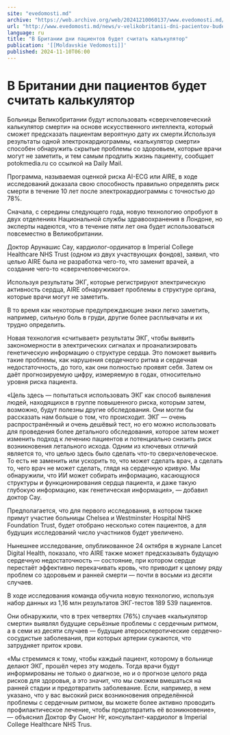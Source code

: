 ```yaml
---
site: "evedomosti.md"
archive: "https://web.archive.org/web/20241210060137/www.evedomosti.md/news/v-velikobritanii-dni-pacientov-budet-schitat-kalkulyator"
url: "http://www.evedomosti.md/news/v-velikobritanii-dni-pacientov-budet-schitat-kalkulyator"
language: ru
title: "В Британии дни пациентов будет считать калькулятор"
publication: '[[Moldavskie Vedomosti]]'
published: 2024-11-10T06:00
---
```


# В Британии дни пациентов будет считать калькулятор

Больницы Великобритании будут использовать «сверхчеловеческий калькулятор смерти» на основе искусственного интеллекта, который сможет предсказать пациентам вероятную дату их смерти.Используя результаты одной электрокардиограммы, «калькулятор смерти» способен обнаружить скрытые проблемы со здоровьем, которые врачи могут не заметить, и тем самым продлить жизнь пациенту, сообщает potokmedia.ru со ссылкой на Daily Mail.

Программа, называемая оценкой риска AI-ECG или AIRE, в ходе исследований доказала свою способность правильно определять риск смерти в течение 10 лет после электрокардиограммы с точностью до 78%.

Сначала, с середины следующего года, новую технологию опробуют в двух отделениях Национальной службы здравоохранения в Лондоне, но эксперты надеются, что в течение пяти лет она будет использоваться повсеместно в Великобритании.

Доктор Арунашис Сау, кардиолог-ординатор в Imperial College Healthcare NHS Trust (одном из двух участвующих фондов), заявил, что целью AIRE была не разработка чего-то, что заменит врачей, а создание чего-то «сверхчеловеческого».

Используя результаты ЭКГ, которые регистрируют электрическую активность сердца, AIRE обнаруживает проблемы в структуре органа, которые врачи могут не заметить.

В то время как некоторые предупреждающие знаки легко заметить, например, сильную боль в груди, другие более расплывчаты и их трудно определить.

Новая технология «считывает» результаты ЭКГ, чтобы выявить закономерности в электрических сигналах и проанализировать генетическую информацию о структуре сердца. Это поможет выявить такие проблемы, как нарушения сердечного ритма и сердечная недостаточность, до того, как они полностью проявят себя. Затем он даёт прогнозируемую цифру, измеряемую в годах, относительно уровня риска пациента.

«Цель здесь — попытаться использовать ЭКГ как способ выявления людей, находящихся в группе повышенного риска, которым затем, возможно, будут полезны другие обследования. Они могли бы рассказать нам больше о том, что происходит. ЭКГ — очень распространённый и очень дешёвый тест, но его можно использовать для проведения более детального обследования, которое затем может изменить подход к лечению пациентов и потенциально снизить риск возникновения летального исхода. Одним из ключевых отличий является то, что целью здесь было сделать что-то сверхчеловеческое. То есть не заменить или ускорить то, что может сделать врач, а сделать то, чего врач не может сделать, глядя на сердечную кривую. Мы обнаружили, что ИИ может собирать информацию, касающуюся структуры и функционирования сердца пациента, и даже такую глубокую информацию, как генетическая информация», — добавил доктор Сау.

Предполагается, что для первого исследования, в котором также примут участие больницы Chelsea и Westminster Hospital NHS Foundation Trust, будет отобрано несколько сотен пациентов, а для будущих исследований число участников будет увеличено.

Нынешнее исследование, опубликованное 24 октября в журнале Lancet Digital Health, показало, что AIRE также может предсказывать будущую сердечную недостаточность — состояние, при котором сердце перестаёт эффективно перекачивать кровь, что приводит к целому ряду проблем со здоровьем и ранней смерти — почти в восьми из десяти случаев.

В ходе исследования команда обучила новую технологию, используя набор данных из 1,16 млн результатов ЭКГ-тестов 189 539 пациентов.

Они обнаружили, что в трех четвертях (76%) случаев «калькулятор смерти» выявлял будущие серьёзные проблемы с сердечным ритмом, а в семи из десяти случаев — будущие атеросклеротические сердечно-сосудистые заболевания, при которых артерии сужаются, что затрудняет приток крови.

«Мы стремимся к тому, чтобы каждый пациент, которому в больнице делают ЭКГ, прошёл через эту модель. Тогда врачи будут информированы не только о диагнозе, но и о прогнозе целого ряда рисков для здоровья, а это значит, что мы сможем вмешаться на ранней стадии и предотвратить заболевание. Если, например, в нем указано, что у вас высокий риск возникновения определённой проблемы с сердечным ритмом, вы можете более активно проводить профилактическое лечение, чтобы предотвратить её возникновение», — объяснил Доктор Фу Сыонг Нг, консультант-кардиолог в Imperial College Healthcare NHS Trus.
